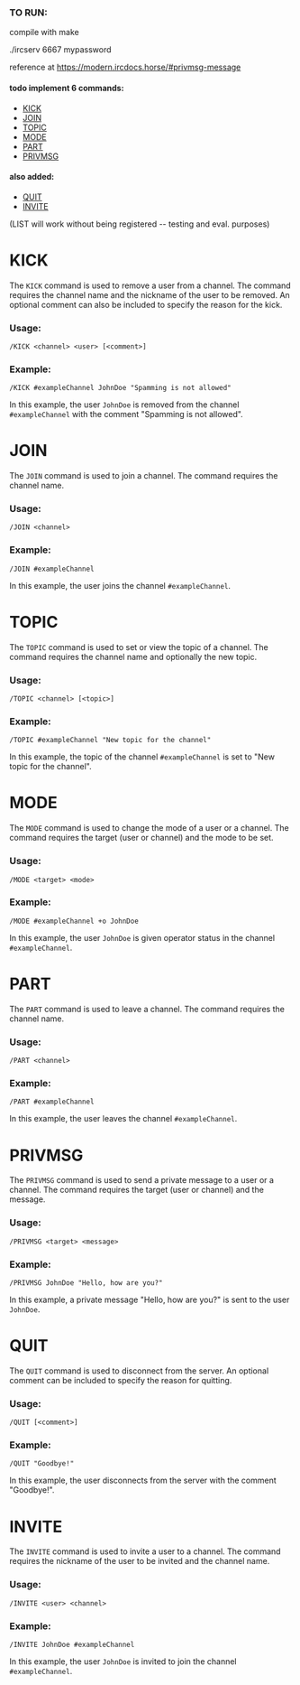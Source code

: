 ### TO RUN:
compile with make

./ircserv 6667 mypassword



reference at https://modern.ircdocs.horse/#privmsg-message

#### todo implement 6 commands:
- [KICK](#kick)
- [JOIN](#join)
- [TOPIC](#topic)
- [MODE](#mode)
- [PART](#part)
- [PRIVMSG](#privmsg)

#### also added:
- [QUIT](#quit)
- [INVITE](#invite)

(LIST will work without being registered -- testing and eval. purposes)

# KICK
The `KICK` command is used to remove a user from a channel. The command requires the channel name and the nickname of the user to be removed. An optional comment can also be included to specify the reason for the kick.

### Usage:
```
/KICK <channel> <user> [<comment>]
```

### Example:
```
/KICK #exampleChannel JohnDoe "Spamming is not allowed"
```

In this example, the user `JohnDoe` is removed from the channel `#exampleChannel` with the comment "Spamming is not allowed".

# JOIN
The `JOIN` command is used to join a channel. The command requires the channel name.

### Usage:
```
/JOIN <channel>
```

### Example:
```
/JOIN #exampleChannel
```

In this example, the user joins the channel `#exampleChannel`.

# TOPIC
The `TOPIC` command is used to set or view the topic of a channel. The command requires the channel name and optionally the new topic.

### Usage:
```
/TOPIC <channel> [<topic>]
```

### Example:
```
/TOPIC #exampleChannel "New topic for the channel"
```

In this example, the topic of the channel `#exampleChannel` is set to "New topic for the channel".

# MODE
The `MODE` command is used to change the mode of a user or a channel. The command requires the target (user or channel) and the mode to be set.

### Usage:
```
/MODE <target> <mode>
```

### Example:
```
/MODE #exampleChannel +o JohnDoe
```

In this example, the user `JohnDoe` is given operator status in the channel `#exampleChannel`.

# PART
The `PART` command is used to leave a channel. The command requires the channel name.

### Usage:
```
/PART <channel>
```

### Example:
```
/PART #exampleChannel
```

In this example, the user leaves the channel `#exampleChannel`.

# PRIVMSG
The `PRIVMSG` command is used to send a private message to a user or a channel. The command requires the target (user or channel) and the message.

### Usage:
```
/PRIVMSG <target> <message>
```

### Example:
```
/PRIVMSG JohnDoe "Hello, how are you?"
```

In this example, a private message "Hello, how are you?" is sent to the user `JohnDoe`.

# QUIT
The `QUIT` command is used to disconnect from the server. An optional comment can be included to specify the reason for quitting.

### Usage:
```
/QUIT [<comment>]
```

### Example:
```
/QUIT "Goodbye!"
```

In this example, the user disconnects from the server with the comment "Goodbye!".

# INVITE
The `INVITE` command is used to invite a user to a channel. The command requires the nickname of the user to be invited and the channel name.

### Usage:
```
/INVITE <user> <channel>
```

### Example:
```
/INVITE JohnDoe #exampleChannel
```

In this example, the user `JohnDoe` is invited to join the channel `#exampleChannel`.
